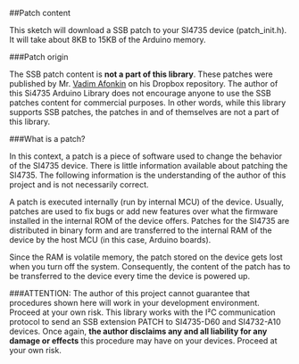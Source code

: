 ##Patch content

This sketch will download a SSB patch to your SI4735 device (patch_init.h). It will take about 8KB to 15KB of the Arduino memory.

###Patch origin

The SSB patch content is __not a part of this library__.
These patches were published by Mr. [Vadim Afonkin](https://youtu.be/fgjPGnTAVgM) on his Dropbox repository.
The author of this Si4735 Arduino Library does not encourage anyone to use the SSB patches content for
commercial purposes. In other words, while this library supports SSB patches, the patches in and of themselves
are not a part of this library.

###What is a patch?

In this context, a patch is a piece of software used to change the behavior of the SI4735 device.
There is little information available about patching the SI4735. The following information is the
understanding of the author of this project and is not necessarily correct.

A patch is executed internally (run by internal MCU) of the device. Usually, patches
are used to fix bugs or add new features over what the firmware installed
in the internal ROM of the device offers. Patches for the SI4735 are distributed in binary
form and are transferred to the internal RAM of the device by the host MCU (in this case, Arduino boards).

Since the RAM is volatile memory, the patch stored on the device gets lost when you turn off
the system. Consequently, the content of the patch has to be transferred to the device every
time the device is powered up.

###ATTENTION:
The author of this project cannot guarantee that procedures shown
here will work in your development environment. Proceed at your own risk.
This library works with the I²C communication protocol to send an SSB extension
PATCH to SI4735-D60 and SI4732-A10 devices. Once again, __the author disclaims any
and all liability for any damage or effects__ this procedure may have on your devices.
Proceed at your own risk.

